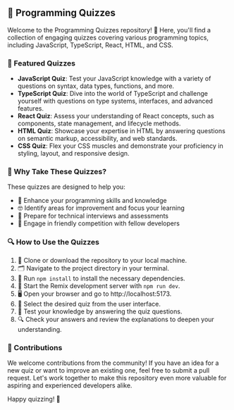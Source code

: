 ## 🤖 Programming Quizzes

Welcome to the Programming Quizzes repository! 🎉 Here, you'll find a collection of engaging quizzes covering various programming topics, including JavaScript, TypeScript, React, HTML, and CSS.

### 🌟 Featured Quizzes

- **JavaScript Quiz**: Test your JavaScript knowledge with a variety of questions on syntax, data types, functions, and more.
- **TypeScript Quiz**: Dive into the world of TypeScript and challenge yourself with questions on type systems, interfaces, and advanced features.
- **React Quiz**: Assess your understanding of React concepts, such as components, state management, and lifecycle methods.
- **HTML Quiz**: Showcase your expertise in HTML by answering questions on semantic markup, accessibility, and web standards.
- **CSS Quiz**: Flex your CSS muscles and demonstrate your proficiency in styling, layout, and responsive design.

### 🧠 Why Take These Quizzes?

These quizzes are designed to help you:

- 🚀 Enhance your programming skills and knowledge
- 🤓 Identify areas for improvement and focus your learning
- 🎯 Prepare for technical interviews and assessments
- 🙌 Engage in friendly competition with fellow developers

### 🔍 How to Use the Quizzes

1. 📂 Clone or download the repository to your local machine.
2. 🗂️ Navigate to the project directory in your terminal. 
3. 🧰 Run ```npm install``` to install the necessary dependencies. 
4. 🚀 Start the Remix development server with ```npm run dev```. 
5. 🖥️ Open your browser and go to http://localhost:5173.
6. 🎯 Select the desired quiz from the user interface.
7. 🧠 Test your knowledge by answering the quiz questions.
8. 🔍 Check your answers and review the explanations to deepen your understanding.

### 🤝 Contributions

We welcome contributions from the community! If you have an idea for a new quiz or want to improve an existing one, feel free to submit a pull request. Let's work together to make this repository even more valuable for aspiring and experienced developers alike.

Happy quizzing! 🎉